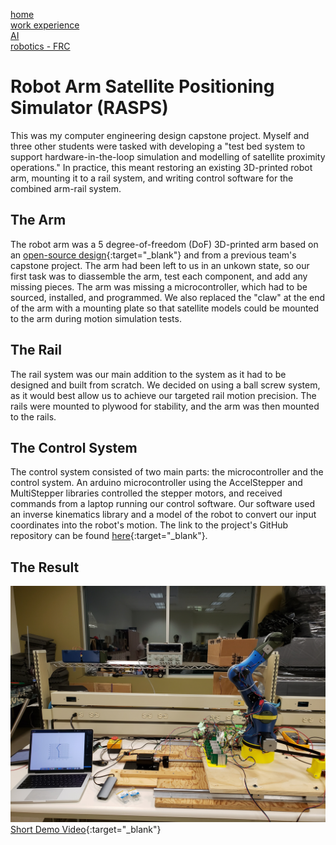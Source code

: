 [home](README.md)  
[work experience](wkexp.md)  
[AI](ai.md)   
[robotics - FRC](robotics.md)

# Robot Arm Satellite Positioning Simulator (RASPS)

This was my computer engineering design capstone project. Myself and three other students were tasked with developing a "test bed system to support hardware-in-the-loop simulation and modelling of satellite proximity operations." In practice, this meant restoring an existing 3D-printed robot arm, mounting it to a rail system, and writing control software for the combined arm-rail system.

## The Arm

The robot arm was a 5 degree-of-freedom (DoF) 3D-printed arm based on an [open-source design](https://www.bcn3d.com/bcn3d-moveo-the-future-of-learning-robotic-arm/){:target="_blank"} and from a previous team's capstone project. The arm had been left to us in an unkown state, so our first task was to diassemble the arm, test each component, and add any missing pieces. The arm was missing a microcontroller, which had to be sourced, installed, and programmed. We also replaced the "claw" at the end of the arm with a mounting plate so that satellite models could be mounted to the arm during motion simulation tests. 

## The Rail

The rail system was our main addition to the system as it had to be designed and built from scratch. We decided on using a ball screw system, as it would best allow us to achieve our targeted rail motion precision. The rails were mounted to plywood for stability, and the arm was then mounted to the rails. 

## The Control System

The control system consisted of two main parts: the microcontroller and the control system. An arduino microcontroller using the AccelStepper and MultiStepper libraries controlled the stepper motors, and received commands from a laptop running our control software. Our software used an inverse kinematics library and a model of the robot to convert our input coordinates into the robot's motion. The link to the project's GitHub repository can be found [here](https://github.com/ECE492-RASPSP1/RASPSP1/){:target="_blank"}.

## The Result
![](capstone.jpg)
[Short Demo Video](capstone_demo.MP4){:target="_blank"}